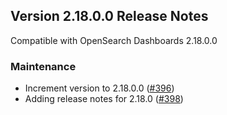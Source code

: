 ## Version 2.18.0.0 Release Notes

Compatible with OpenSearch Dashboards 2.18.0.0

### Maintenance

- Increment version to 2.18.0.0 ([#396](https://github.com/opensearch-project/dashboards-visualizations/pull/396))
- Adding release notes for 2.18.0 ([#398](https://github.com/opensearch-project/dashboards-visualizations/pull/398))
